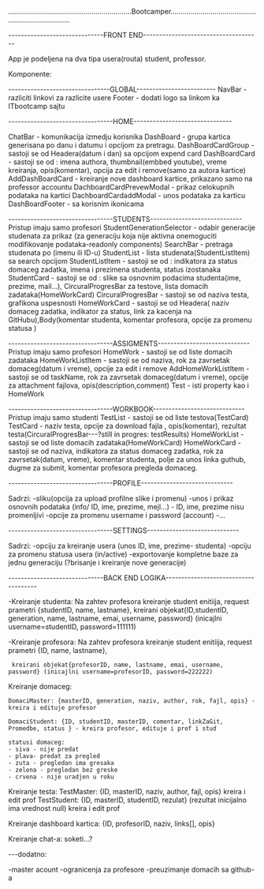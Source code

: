 ..............................................................Bootcamper..........................................................................

------------------------------FRONT END-------------------------------------

App je podeljena na dva tipa usera(routa) student, professor.

Komponente:

--------------------------------GLOBAL-------------------------
NavBar - razliciti linkovi za razlicite usere 
Footer - dodati logo sa linkom ka ITbootcamp sajtu

---------------------------------HOME-------------------------------

ChatBar - komunikacija izmedju korisnika
DashBoard - grupa kartica generisana po danu i datumu i opcijom za pretragu.
DashBoardCardGroup - sastoji se od Headera(datum i dan) sa opcijom expend card 
DashBoardCard - sastoji se od : imena authora, thumbnail(embbed youtube), vreme kreiranja, opis(komentar), opcija za edit i remove(samo za autora kartice)
AddDashBoardCard - kreiranje nove dashboard kartice, prikazano samo na professor accountu
DachboardCardPrevewModal - prikaz celokupnih podataka na kartici
DachboardCardaddModal - unos podataka za karticu
DashBoardFooter - sa korisnim ikonicama 

---------------------------------STUDENTS-----------------------------
Pristup imaju samo profesori
StudentGenerationSelector - odabir generacije studenata za prikaz (za generaciju koja nije aktivna onemoguciti modifikovanje podataka-readonly components)
SearchBar - pretraga studenata po (imenu ili ID-u)
StudentList - lista studenata(StudentListItem) sa search opcijom
StudentListItem - sastoji se od : indikatora za status domaceg zadatka, imena i prezimena studenta, status izostanaka
StudentCard - sastoji se od : slike sa osnovnim podacima studenta(ime, prezime, mail...), CircuralProgresBar za testove, lista domacih zadataka(HomeWorkCard)
CircuralProgresBar - sastoji se od naziva testa, grafikona uspesnosti
HomeWorkCard - sastoji se od Headera( naziv domaceg zadatka, indikator za status, link za kacenja na GitHubu),Body(komentar studenta, komentar profesora, opcije za promenu statusa )


---------------------------------ASSIGMENTS-----------------------------
Pristup imaju samo profesori
HomeWork - sastoji se od liste domacih zadataka
HomeWorkListItem - sastoji se od naziva, rok za zavrsetak domaceg(datum i vreme), opcije za edit i remove
AddHomeWorkListItem - sastoji se od taskName, rok za zavrsetak domaceg(datum i vreme), opcije za attachment fajlova, opis(description,comment)
Test - isti property kao i HomeWork

---------------------------------WORKBOOK-----------------------------
Pristup imaju samo studenti
TestList - sastoji se od liste testova(TestCard)
TestCard - naziv testa, opcije za download fajla , opis(komentar), rezultat testa(CircuralProgresBar---?still in progres: testResults)
HomeWorkList -  sastoji se od liste domacih zadataka(HomeWorkCard)
HomeWorkCard - sastoji se od naziva, indikatora za status domaceg zadatka, rok za zavrsetak(datum, vreme), komentar studenta, polje za unos linka   guthub, dugme za submit, komentar profesora pregleda domaceg.


---------------------------------PROFILE-----------------------------

Sadrzi: 
-sliku(opcija za upload profilne slike i promenu)
-unos i prikaz osnovnih podataka (info/ ID, ime, prezime, mejl...) - ID, ime, prezime nisu promenljivi
-opcije za promenu username i password (account)
-...

---------------------------------SETTINGS-----------------------------

Sadrzi:
-opciju za kreiranje usera (unos ID, ime, prezime- studenta)
-opciju za promenu statusa usera (in/active)
-exportovanje kompletne baze za jednu generaciju (?brisanje i kreiranje nove generacije)


------------------------------BACK END LOGIKA-------------------------------------


-Kreiranje studenta:
    Na zahtev profesora kreiranje student enitiija, request prametri {studentID, name, lastname},
     kreirani objekat{ID,studentID, generation, name, lastname, emai, username, password} (inicajlni username=studentID, password=111111)

-Kreiranje profesora:
    Na zahtev profesora kreiranje student enitiija, request prametri {ID, name, lastname},
    
     kreirani objekat{profesorID, name, lastname, emai, username, password} (inicajlni username=profesorID, password=222222)


Kreiranje domaceg:

    DomaciMaster: {masterID, generation, naziv, author, rok, fajl, opis} - kreira i edituje profesor

    DomaciStudent: {ID, studentID, masterID, comentar, linkZaGit, Promedbe, status } - kreira profesor, edituje i prof i stud

    statusi domaceg: 
    - siva - nije predat
    - plava- predat za pregled
    - zuta - pregledan ima gresaka
    - zelena - pregledan bez greske
    - crvena - nije uradjen u roku

Kreiranje testa: 
    TestMaster: {ID, masterID, naziv, author,  fajl, opis} kreira i edit prof
    TestStudent: {ID, masterID, studentID, rezulat} (rezultat inicijalno ima vrednost null) kreira i edit prof


Kreiranje dashboard kartica:
    {ID, profesorID, naziv, links[], opis}

Kreiranje chat-a: soketi...?


---dodatno:

-master acount
-ogranicenja za profesore
-preuzimanje domacih sa github-a